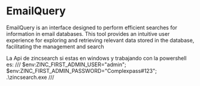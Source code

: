 # EmailQuery
EmailQuery is an interface designed to perform efficient searches for information in email databases. This tool provides an intuitive user experience for exploring and retrieving relevant data stored in the database, facilitating the management and search 

La Api de zincsearch si estas en windows y trabajando con la powershell es: 
///
$env:ZINC_FIRST_ADMIN_USER="admin"; $env:ZINC_FIRST_ADMIN_PASSWORD="Complexpass#123"; .\zincsearch.exe
///
